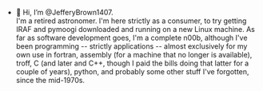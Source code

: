 - 👋 Hi, I’m @JefferyBrown1407.  
I'm a retired astronomer.  I'm here strictly as a consumer, to try getting IRAF and pymoogi downloaded and running on a new Linux machine.  As far as software development goes, I'm a complete n00b, although I've been programming -- strictly applications -- almost exclusively for my own use in fortran, assembly (for a machine that no longer is available), troff, C (and later and C++, though I paid the bills doing that latter for a couple of years), python, and probably some other stuff I've forgotten, since the mid-1970s.

<!---
JefferyBrown1407/JefferyBrown1407 is a ✨ special ✨ repository because its `README.md` (this file) appears on your GitHub profile.
You can click the Preview link to take a look at your changes.
--->
